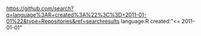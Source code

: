 
#

https://github.com/search?q=language%3AR+created%3A%22%3C%3D+2011-01-01%22&type=Repositories&ref=searchresults
language:R created:"<= 2011-01-01"